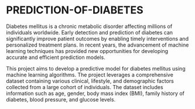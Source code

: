 # PREDICTION-OF-DIABETES
Diabetes mellitus is a chronic metabolic disorder affecting millions of individuals worldwide. Early detection and prediction of diabetes can significantly improve patient outcomes by enabling timely interventions and personalized treatment plans. In recent years, the advancement of machine learning techniques has provided new opportunities for developing accurate and efficient prediction models.

This project aims to develop a predictive model for diabetes mellitus using machine learning algorithms. The project leverages a comprehensive dataset containing various clinical, lifestyle, and demographic factors collected from a large cohort of individuals. The dataset includes information such as age, gender, body mass index (BMI), family history of diabetes, blood pressure, and glucose levels.
